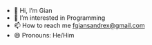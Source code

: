 - 👋 Hi, I’m Gian
- 👀 I’m interested in Programming
- 📫 How to reach me fgiansandrex@gmail.com
- 😄 Pronouns: He/Him


<!---
Giyansan/Giyansan is a ✨ special ✨ repository because its `README.md` (this file) appears on your GitHub profile.
You can click the Preview link to take a look at your changes.
--->
